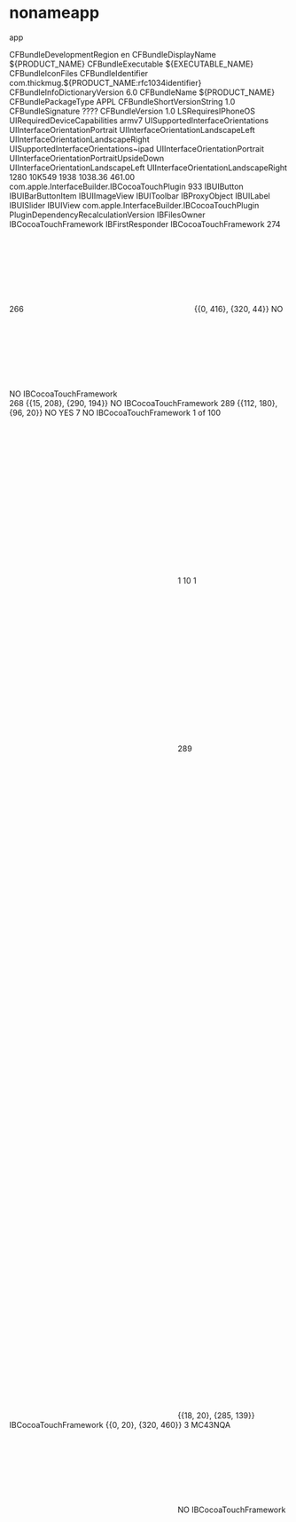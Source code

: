 nonameapp
=========

app
<?xml version="1.0" encoding="UTF-8"?>
<!DOCTYPE plist PUBLIC "-//Apple//DTD PLIST 1.0//EN" "http://www.apple.com/DTDs/PropertyList-1.0.dtd">
<plist version="1.0">
<dict>
	<key>CFBundleDevelopmentRegion</key>
	<string>en</string>
	<key>CFBundleDisplayName</key>
	<string>${PRODUCT_NAME}</string>
	<key>CFBundleExecutable</key>
	<string>${EXECUTABLE_NAME}</string>
	<key>CFBundleIconFiles</key>
	<array/>
	<key>CFBundleIdentifier</key>
	<string>com.thickmug.${PRODUCT_NAME:rfc1034identifier}</string>
	<key>CFBundleInfoDictionaryVersion</key>
	<string>6.0</string>
	<key>CFBundleName</key>
	<string>${PRODUCT_NAME}</string>
	<key>CFBundlePackageType</key>
	<string>APPL</string>
	<key>CFBundleShortVersionString</key>
	<string>1.0</string>
	<key>CFBundleSignature</key>
	<string>????</string>
	<key>CFBundleVersion</key>
	<string>1.0</string>
	<key>LSRequiresIPhoneOS</key>
	<true/>
	<key>UIRequiredDeviceCapabilities</key>
	<array>
		<string>armv7</string>
	</array>
	<key>UISupportedInterfaceOrientations</key>
	<array>
		<string>UIInterfaceOrientationPortrait</string>
		<string>UIInterfaceOrientationLandscapeLeft</string>
		<string>UIInterfaceOrientationLandscapeRight</string>
	</array>
	<key>UISupportedInterfaceOrientations~ipad</key>
	<array>
		<string>UIInterfaceOrientationPortrait</string>
		<string>UIInterfaceOrientationPortraitUpsideDown</string>
		<string>UIInterfaceOrientationLandscapeLeft</string>
		<string>UIInterfaceOrientationLandscapeRight</string>
	</array>
</dict>
</plist>
<?xml version="1.0" encoding="UTF-8"?>
<archive type="com.apple.InterfaceBuilder3.CocoaTouch.XIB" version="8.00">
	<data>
		<int key="IBDocument.SystemTarget">1280</int>
		<string key="IBDocument.SystemVersion">10K549</string>
		<string key="IBDocument.InterfaceBuilderVersion">1938</string>
		<string key="IBDocument.AppKitVersion">1038.36</string>
		<string key="IBDocument.HIToolboxVersion">461.00</string>
		<object class="NSMutableDictionary" key="IBDocument.PluginVersions">
			<string key="NS.key.0">com.apple.InterfaceBuilder.IBCocoaTouchPlugin</string>
			<string key="NS.object.0">933</string>
		</object>
		<array key="IBDocument.IntegratedClassDependencies">
			<string>IBUIButton</string>
			<string>IBUIBarButtonItem</string>
			<string>IBUIImageView</string>
			<string>IBUIToolbar</string>
			<string>IBProxyObject</string>
			<string>IBUILabel</string>
			<string>IBUISlider</string>
			<string>IBUIView</string>
		</array>
		<array key="IBDocument.PluginDependencies">
			<string>com.apple.InterfaceBuilder.IBCocoaTouchPlugin</string>
		</array>
		<object class="NSMutableDictionary" key="IBDocument.Metadata">
			<string key="NS.key.0">PluginDependencyRecalculationVersion</string>
			<integer value="1" key="NS.object.0"/>
		</object>
		<array class="NSMutableArray" key="IBDocument.RootObjects" id="1000">
			<object class="IBProxyObject" id="372490531">
				<string key="IBProxiedObjectIdentifier">IBFilesOwner</string>
				<string key="targetRuntimeIdentifier">IBCocoaTouchFramework</string>
			</object>
			<object class="IBProxyObject" id="843779117">
				<string key="IBProxiedObjectIdentifier">IBFirstResponder</string>
				<string key="targetRuntimeIdentifier">IBCocoaTouchFramework</string>
			</object>
			<object class="IBUIView" id="774585933">
				<reference key="NSNextResponder"/>
				<int key="NSvFlags">274</int>
				<array class="NSMutableArray" key="NSSubviews">
					<object class="IBUIToolbar" id="581521566">
						<reference key="NSNextResponder" ref="774585933"/>
						<int key="NSvFlags">266</int>
						<array class="NSMutableArray" key="NSSubviews">
							<object class="IBUIView" id="549809473">
								<reference key="NSNextResponder" ref="581521566"/>
								<int key="NSvFlags">274</int>
								<string key="NSFrame">{{12, 6}, {296, 33}}</string>
								<reference key="NSSuperview" ref="581521566"/>
								<reference key="NSWindow"/>
								<reference key="NSNextKeyView"/>
								<object class="NSColor" key="IBUIBackgroundColor" id="487574684">
									<int key="NSColorSpace">3</int>
									<bytes key="NSWhite">MCAwAA</bytes>
								</object>
								<string key="targetRuntimeIdentifier">IBCocoaTouchFramework</string>
							</object>
						</array>
						<string key="NSFrame">{{0, 416}, {320, 44}}</string>
						<reference key="NSSuperview" ref="774585933"/>
						<reference key="NSWindow"/>
						<reference key="NSNextKeyView" ref="549809473"/>
						<bool key="IBUIOpaque">NO</bool>
						<bool key="IBUIClearsContextBeforeDrawing">NO</bool>
						<string key="targetRuntimeIdentifier">IBCocoaTouchFramework</string>
						<array class="NSMutableArray" key="IBUIItems">
							<object class="IBUIBarButtonItem" id="13771401">
								<string key="targetRuntimeIdentifier">IBCocoaTouchFramework</string>
								<reference key="IBUICustomView" ref="549809473"/>
								<reference key="IBUIToolbar" ref="581521566"/>
							</object>
						</array>
					</object>
					<object class="IBUIImageView" id="667631667">
						<reference key="NSNextResponder" ref="774585933"/>
						<int key="NSvFlags">268</int>
						<string key="NSFrame">{{15, 208}, {290, 194}}</string>
						<reference key="NSSuperview" ref="774585933"/>
						<reference key="NSWindow"/>
						<reference key="NSNextKeyView" ref="581521566"/>
						<bool key="IBUIUserInteractionEnabled">NO</bool>
						<string key="targetRuntimeIdentifier">IBCocoaTouchFramework</string>
					</object>
					<object class="IBUILabel" id="347708628">
						<reference key="NSNextResponder" ref="774585933"/>
						<int key="NSvFlags">289</int>
						<string key="NSFrame">{{112, 180}, {96, 20}}</string>
						<reference key="NSSuperview" ref="774585933"/>
						<reference key="NSWindow"/>
						<reference key="NSNextKeyView" ref="667631667"/>
						<bool key="IBUIOpaque">NO</bool>
						<bool key="IBUIClipsSubviews">YES</bool>
						<int key="IBUIContentMode">7</int>
						<bool key="IBUIUserInteractionEnabled">NO</bool>
						<string key="targetRuntimeIdentifier">IBCocoaTouchFramework</string>
						<string key="IBUIText">1 of 100</string>
						<object class="NSColor" key="IBUITextColor" id="103932968">
							<int key="NSColorSpace">3</int>
							<bytes key="NSWhite">MQA</bytes>
						</object>
						<nil key="IBUIHighlightedColor"/>
						<object class="NSColor" key="IBUIShadowColor">
							<int key="NSColorSpace">3</int>
							<bytes key="NSWhite">MC42NjY2NjY2NjY3AA</bytes>
						</object>
						<int key="IBUIBaselineAdjustment">1</int>
						<float key="IBUIMinimumFontSize">10</float>
						<int key="IBUITextAlignment">1</int>
						<object class="IBUIFontDescription" key="IBUIFontDescription">
							<int key="type">2</int>
							<double key="pointSize">20</double>
						</object>
						<object class="NSFont" key="IBUIFont">
							<string key="NSName">Helvetica-Bold</string>
							<double key="NSSize">20</double>
							<int key="NSfFlags">16</int>
						</object>
					</object>
					<object class="IBUIView" id="373608001">
						<reference key="NSNextResponder" ref="774585933"/>
						<int key="NSvFlags">289</int>
						<array class="NSMutableArray" key="NSSubviews">
							<object class="IBUIButton" id="1420102">
								<reference key="NSNextResponder" ref="373608001"/>
								<int key="NSvFlags">294</int>
								<string key="NSFrame">{{0, 102}, {135, 37}}</string>
								<reference key="NSSuperview" ref="373608001"/>
								<reference key="NSWindow"/>
								<reference key="NSNextKeyView" ref="572627251"/>
								<bool key="IBUIOpaque">NO</bool>
								<string key="targetRuntimeIdentifier">IBCocoaTouchFramework</string>
								<int key="IBUIContentHorizontalAlignment">0</int>
								<int key="IBUIContentVerticalAlignment">0</int>
								<int key="IBUIButtonType">1</int>
								<string key="IBUINormalTitle">Reload</string>
								<reference key="IBUIHighlightedTitleColor" ref="103932968"/>
								<object class="NSColor" key="IBUINormalTitleColor">
									<int key="NSColorSpace">1</int>
									<bytes key="NSRGB">MC4xOTYwNzg0MzQ2IDAuMzA5ODAzOTMyOSAwLjUyMTU2ODY1NgA</bytes>
								</object>
								<object class="NSColor" key="IBUINormalTitleShadowColor">
									<int key="NSColorSpace">3</int>
									<bytes key="NSWhite">MC41AA</bytes>
								</object>
								<object class="IBUIFontDescription" key="IBUIFontDescription">
									<int key="type">2</int>
									<double key="pointSize">15</double>
								</object>
								<object class="NSFont" key="IBUIFont">
									<string key="NSName">Helvetica-Bold</string>
									<double key="NSSize">15</double>
									<int key="NSfFlags">16</int>
								</object>
							</object>
							<object class="IBUILabel" id="572627251">
								<reference key="NSNextResponder" ref="373608001"/>
								<int key="NSvFlags">291</int>
								<string key="NSFrame">{{150, 102}, {135, 37}}</string>
								<reference key="NSSuperview" ref="373608001"/>
								<reference key="NSWindow"/>
								<reference key="NSNextKeyView" ref="347708628"/>
								<bool key="IBUIOpaque">NO</bool>
								<bool key="IBUIClipsSubviews">YES</bool>
								<int key="IBUIContentMode">7</int>
								<bool key="IBUIUserInteractionEnabled">NO</bool>
								<string key="targetRuntimeIdentifier">IBCocoaTouchFramework</string>
								<string key="IBUIText">reloaded in</string>
								<reference key="IBUITextColor" ref="103932968"/>
								<nil key="IBUIHighlightedColor"/>
								<int key="IBUIBaselineAdjustment">1</int>
								<float key="IBUIMinimumFontSize">10</float>
								<int key="IBUINumberOfLines">2</int>
								<int key="IBUITextAlignment">1</int>
								<object class="IBUIFontDescription" key="IBUIFontDescription" id="439016584">
									<int key="type">1</int>
									<double key="pointSize">14</double>
								</object>
								<object class="NSFont" key="IBUIFont" id="1051881456">
									<string key="NSName">Helvetica</string>
									<double key="NSSize">14</double>
									<int key="NSfFlags">16</int>
								</object>
							</object>
							<object class="IBUISlider" id="262915402">
								<reference key="NSNextResponder" ref="373608001"/>
								<int key="NSvFlags">294</int>
								<string key="NSFrame">{{-2, 22}, {289, 23}}</string>
								<reference key="NSSuperview" ref="373608001"/>
								<reference key="NSWindow"/>
								<reference key="NSNextKeyView" ref="625660746"/>
								<bool key="IBUIOpaque">NO</bool>
								<string key="targetRuntimeIdentifier">IBCocoaTouchFramework</string>
								<int key="IBUIContentHorizontalAlignment">0</int>
								<int key="IBUIContentVerticalAlignment">0</int>
							</object>
							<object class="IBUISlider" id="625660746">
								<reference key="NSNextResponder" ref="373608001"/>
								<int key="NSvFlags">294</int>
								<string key="NSFrame">{{-2, 72}, {289, 23}}</string>
								<reference key="NSSuperview" ref="373608001"/>
								<reference key="NSWindow"/>
								<reference key="NSNextKeyView" ref="188072306"/>
								<bool key="IBUIOpaque">NO</bool>
								<string key="targetRuntimeIdentifier">IBCocoaTouchFramework</string>
								<int key="IBUIContentHorizontalAlignment">0</int>
								<int key="IBUIContentVerticalAlignment">0</int>
							</object>
							<object class="IBUILabel" id="637654008">
								<reference key="NSNextResponder" ref="373608001"/>
								<int key="NSvFlags">292</int>
								<string key="NSFrameSize">{124, 21}</string>
								<reference key="NSSuperview" ref="373608001"/>
								<reference key="NSWindow"/>
								<reference key="NSNextKeyView" ref="141709788"/>
								<bool key="IBUIOpaque">NO</bool>
								<bool key="IBUIClipsSubviews">YES</bool>
								<int key="IBUIContentMode">7</int>
								<bool key="IBUIUserInteractionEnabled">NO</bool>
								<string key="targetRuntimeIdentifier">IBCocoaTouchFramework</string>
								<string key="IBUIText">number of images:</string>
								<reference key="IBUITextColor" ref="103932968"/>
								<nil key="IBUIHighlightedColor"/>
								<int key="IBUIBaselineAdjustment">1</int>
								<float key="IBUIMinimumFontSize">10</float>
								<reference key="IBUIFontDescription" ref="439016584"/>
								<reference key="IBUIFont" ref="1051881456"/>
							</object>
							<object class="IBUILabel" id="141709788">
								<reference key="NSNextResponder" ref="373608001"/>
								<int key="NSvFlags">292</int>
								<string key="NSFrame">{{113, 0}, {37, 21}}</string>
								<reference key="NSSuperview" ref="373608001"/>
								<reference key="NSWindow"/>
								<reference key="NSNextKeyView" ref="262915402"/>
								<bool key="IBUIOpaque">NO</bool>
								<bool key="IBUIClipsSubviews">YES</bool>
								<int key="IBUIContentMode">7</int>
								<bool key="IBUIUserInteractionEnabled">NO</bool>
								<string key="targetRuntimeIdentifier">IBCocoaTouchFramework</string>
								<string key="IBUIText">0</string>
								<reference key="IBUITextColor" ref="103932968"/>
								<nil key="IBUIHighlightedColor"/>
								<int key="IBUIBaselineAdjustment">1</int>
								<float key="IBUIMinimumFontSize">10</float>
								<int key="IBUITextAlignment">2</int>
								<reference key="IBUIFontDescription" ref="439016584"/>
								<reference key="IBUIFont" ref="1051881456"/>
							</object>
							<object class="IBUILabel" id="1009723316">
								<reference key="NSNextResponder" ref="373608001"/>
								<int key="NSvFlags">292</int>
								<string key="NSFrame">{{113, 52}, {37, 21}}</string>
								<reference key="NSSuperview" ref="373608001"/>
								<reference key="NSWindow"/>
								<reference key="NSNextKeyView" ref="1420102"/>
								<bool key="IBUIOpaque">NO</bool>
								<bool key="IBUIClipsSubviews">YES</bool>
								<int key="IBUIContentMode">7</int>
								<bool key="IBUIUserInteractionEnabled">NO</bool>
								<string key="targetRuntimeIdentifier">IBCocoaTouchFramework</string>
								<string key="IBUIText">0</string>
								<reference key="IBUITextColor" ref="103932968"/>
								<nil key="IBUIHighlightedColor"/>
								<int key="IBUIBaselineAdjustment">1</int>
								<float key="IBUIMinimumFontSize">10</float>
								<int key="IBUITextAlignment">2</int>
								<reference key="IBUIFontDescription" ref="439016584"/>
								<reference key="IBUIFont" ref="1051881456"/>
							</object>
							<object class="IBUILabel" id="188072306">
								<reference key="NSNextResponder" ref="373608001"/>
								<int key="NSvFlags">292</int>
								<string key="NSFrame">{{0, 52}, {115, 21}}</string>
								<reference key="NSSuperview" ref="373608001"/>
								<reference key="NSWindow"/>
								<reference key="NSNextKeyView" ref="1009723316"/>
								<bool key="IBUIOpaque">NO</bool>
								<bool key="IBUIClipsSubviews">YES</bool>
								<int key="IBUIContentMode">7</int>
								<bool key="IBUIUserInteractionEnabled">NO</bool>
								<string key="targetRuntimeIdentifier">IBCocoaTouchFramework</string>
								<string key="IBUIText">selected index:</string>
								<object class="NSColor" key="IBUITextColor">
									<int key="NSColorSpace">1</int>
									<bytes key="NSRGB">MSAxIDEAA</bytes>
									<object class="NSColorSpace" key="NSCustomColorSpace">
										<int key="NSID">1</int>
									</object>
								</object>
								<nil key="IBUIHighlightedColor"/>
								<int key="IBUIBaselineAdjustment">1</int>
								<float key="IBUIMinimumFontSize">10</float>
								<reference key="IBUIFontDescription" ref="439016584"/>
								<reference key="IBUIFont" ref="1051881456"/>
							</object>
						</array>
						<string key="NSFrame">{{18, 20}, {285, 139}}</string>
						<reference key="NSSuperview" ref="774585933"/>
						<reference key="NSWindow"/>
						<reference key="NSNextKeyView" ref="637654008"/>
						<reference key="IBUIBackgroundColor" ref="487574684"/>
						<string key="targetRuntimeIdentifier">IBCocoaTouchFramework</string>
					</object>
				</array>
				<string key="NSFrame">{{0, 20}, {320, 460}}</string>
				<reference key="NSSuperview"/>
				<reference key="NSWindow"/>
				<reference key="NSNextKeyView" ref="373608001"/>
				<object class="NSColor" key="IBUIBackgroundColor">
					<int key="NSColorSpace">3</int>
					<bytes key="NSWhite">MC43NQA</bytes>
					<object class="NSColorSpace" key="NSCustomColorSpace">
						<int key="NSID">2</int>
					</object>
				</object>
				<bool key="IBUIClearsContextBeforeDrawing">NO</bool>
				<object class="IBUISimulatedStatusBarMetrics" key="IBUISimulatedStatusBarMetrics"/>
				<string key="targetRuntimeIdentifier">IBCocoaTouchFramework</string>
			</object>
		</array>
		<object class="IBObjectContainer" key="IBDocument.Objects">
			<array class="NSMutableArray" key="connectionRecords">
				<object class="IBConnectionRecord">
					<object class="IBCocoaTouchOutletConnection" key="connection">
						<string key="label">view</string>
						<reference key="source" ref="372490531"/>
						<reference key="destination" ref="774585933"/>
					</object>
					<int key="connectionID">7</int>
				</object>
				<object class="IBConnectionRecord">
					<object class="IBCocoaTouchOutletConnection" key="connection">
						<string key="label">toolbar</string>
						<reference key="source" ref="372490531"/>
						<reference key="destination" ref="581521566"/>
					</object>
					<int key="connectionID">13</int>
				</object>
				<object class="IBConnectionRecord">
					<object class="IBCocoaTouchOutletConnection" key="connection">
						<string key="label">thumbnailPickerView</string>
						<reference key="source" ref="372490531"/>
						<reference key="destination" ref="549809473"/>
					</object>
					<int key="connectionID">16</int>
				</object>
				<object class="IBConnectionRecord">
					<object class="IBCocoaTouchOutletConnection" key="connection">
						<string key="label">imageView</string>
						<reference key="source" ref="372490531"/>
						<reference key="destination" ref="667631667"/>
					</object>
					<int key="connectionID">20</int>
				</object>
				<object class="IBConnectionRecord">
					<object class="IBCocoaTouchOutletConnection" key="connection">
						<string key="label">infoLabel</string>
						<reference key="source" ref="372490531"/>
						<reference key="destination" ref="347708628"/>
					</object>
					<int key="connectionID">23</int>
				</object>
				<object class="IBConnectionRecord">
					<object class="IBCocoaTouchOutletConnection" key="connection">
						<string key="label">reloadTimeLabel</string>
						<reference key="source" ref="372490531"/>
						<reference key="destination" ref="572627251"/>
					</object>
					<int key="connectionID">38</int>
				</object>
				<object class="IBConnectionRecord">
					<object class="IBCocoaTouchOutletConnection" key="connection">
						<string key="label">numberOfItemsSlider</string>
						<reference key="source" ref="372490531"/>
						<reference key="destination" ref="262915402"/>
					</object>
					<int key="connectionID">39</int>
				</object>
				<object class="IBConnectionRecord">
					<object class="IBCocoaTouchOutletConnection" key="connection">
						<string key="label">selectedIndexSlider</string>
						<reference key="source" ref="372490531"/>
						<reference key="destination" ref="625660746"/>
					</object>
					<int key="connectionID">40</int>
				</object>
				<object class="IBConnectionRecord">
					<object class="IBCocoaTouchOutletConnection" key="connection">
						<string key="label">numberOfItemsLabel</string>
						<reference key="source" ref="372490531"/>
						<reference key="destination" ref="141709788"/>
					</object>
					<int key="connectionID">36</int>
				</object>
				<object class="IBConnectionRecord">
					<object class="IBCocoaTouchOutletConnection" key="connection">
						<string key="label">selectedIndexLabel</string>
						<reference key="source" ref="372490531"/>
						<reference key="destination" ref="1009723316"/>
					</object>
					<int key="connectionID">37</int>
				</object>
				<object class="IBConnectionRecord">
					<object class="IBCocoaTouchOutletConnection" key="connection">
						<string key="label">controlsView</string>
						<reference key="source" ref="774585933"/>
						<reference key="destination" ref="373608001"/>
					</object>
					<int key="connectionID">57</int>
				</object>
				<object class="IBConnectionRecord">
					<object class="IBCocoaTouchOutletConnection" key="connection">
						<string key="label">imageView</string>
						<reference key="source" ref="774585933"/>
						<reference key="destination" ref="667631667"/>
					</object>
					<int key="connectionID">58</int>
				</object>
				<object class="IBConnectionRecord">
					<object class="IBCocoaTouchOutletConnection" key="connection">
						<string key="label">infoLabel</string>
						<reference key="source" ref="774585933"/>
						<reference key="destination" ref="347708628"/>
					</object>
					<int key="connectionID">59</int>
				</object>
				<object class="IBConnectionRecord">
					<object class="IBCocoaTouchOutletConnection" key="connection">
						<string key="label">delegate</string>
						<reference key="source" ref="549809473"/>
						<reference key="destination" ref="372490531"/>
					</object>
					<int key="connectionID">17</int>
				</object>
				<object class="IBConnectionRecord">
					<object class="IBCocoaTouchOutletConnection" key="connection">
						<string key="label">dataSource</string>
						<reference key="source" ref="549809473"/>
						<reference key="destination" ref="372490531"/>
					</object>
					<int key="connectionID">18</int>
				</object>
				<object class="IBConnectionRecord">
					<object class="IBCocoaTouchEventConnection" key="connection">
						<string key="label">_reloadThumbnailPickerView</string>
						<reference key="source" ref="1420102"/>
						<reference key="destination" ref="372490531"/>
						<int key="IBEventType">7</int>
					</object>
					<int key="connectionID">43</int>
				</object>
				<object class="IBConnectionRecord">
					<object class="IBCocoaTouchEventConnection" key="connection">
						<string key="label">_sliderValueChanged:</string>
						<reference key="source" ref="262915402"/>
						<reference key="destination" ref="372490531"/>
						<int key="IBEventType">13</int>
					</object>
					<int key="connectionID">41</int>
				</object>
				<object class="IBConnectionRecord">
					<object class="IBCocoaTouchEventConnection" key="connection">
						<string key="label">_sliderValueChanged:</string>
						<reference key="source" ref="625660746"/>
						<reference key="destination" ref="372490531"/>
						<int key="IBEventType">13</int>
					</object>
					<int key="connectionID">42</int>
				</object>
			</array>
			<object class="IBMutableOrderedSet" key="objectRecords">
				<array key="orderedObjects">
					<object class="IBObjectRecord">
						<int key="objectID">0</int>
						<array key="object" id="0"/>
						<reference key="children" ref="1000"/>
						<nil key="parent"/>
					</object>
					<object class="IBObjectRecord">
						<int key="objectID">-1</int>
						<reference key="object" ref="372490531"/>
						<reference key="parent" ref="0"/>
						<string key="objectName">File's Owner</string>
					</object>
					<object class="IBObjectRecord">
						<int key="objectID">-2</int>
						<reference key="object" ref="843779117"/>
						<reference key="parent" ref="0"/>
					</object>
					<object class="IBObjectRecord">
						<int key="objectID">6</int>
						<reference key="object" ref="774585933"/>
						<array class="NSMutableArray" key="children">
							<reference ref="581521566"/>
							<reference ref="667631667"/>
							<reference ref="347708628"/>
							<reference ref="373608001"/>
						</array>
						<reference key="parent" ref="0"/>
					</object>
					<object class="IBObjectRecord">
						<int key="objectID">8</int>
						<reference key="object" ref="581521566"/>
						<array class="NSMutableArray" key="children">
							<reference ref="13771401"/>
						</array>
						<reference key="parent" ref="774585933"/>
					</object>
					<object class="IBObjectRecord">
						<int key="objectID">15</int>
						<reference key="object" ref="13771401"/>
						<array class="NSMutableArray" key="children">
							<reference ref="549809473"/>
						</array>
						<reference key="parent" ref="581521566"/>
					</object>
					<object class="IBObjectRecord">
						<int key="objectID">14</int>
						<reference key="object" ref="549809473"/>
						<reference key="parent" ref="13771401"/>
					</object>
					<object class="IBObjectRecord">
						<int key="objectID">19</int>
						<reference key="object" ref="667631667"/>
						<reference key="parent" ref="774585933"/>
					</object>
					<object class="IBObjectRecord">
						<int key="objectID">31</int>
						<reference key="object" ref="373608001"/>
						<array class="NSMutableArray" key="children">
							<reference ref="188072306"/>
							<reference ref="637654008"/>
							<reference ref="625660746"/>
							<reference ref="262915402"/>
							<reference ref="1420102"/>
							<reference ref="572627251"/>
							<reference ref="141709788"/>
							<reference ref="1009723316"/>
						</array>
						<reference key="parent" ref="774585933"/>
					</object>
					<object class="IBObjectRecord">
						<int key="objectID">24</int>
						<reference key="object" ref="1420102"/>
						<reference key="parent" ref="373608001"/>
					</object>
					<object class="IBObjectRecord">
						<int key="objectID">30</int>
						<reference key="object" ref="572627251"/>
						<reference key="parent" ref="373608001"/>
					</object>
					<object class="IBObjectRecord">
						<int key="objectID">21</int>
						<reference key="object" ref="347708628"/>
						<reference key="parent" ref="774585933"/>
					</object>
					<object class="IBObjectRecord">
						<int key="objectID">27</int>
						<reference key="object" ref="262915402"/>
						<reference key="parent" ref="373608001"/>
					</object>
					<object class="IBObjectRecord">
						<int key="objectID">32</int>
						<reference key="object" ref="625660746"/>
						<reference key="parent" ref="373608001"/>
					</object>
					<object class="IBObjectRecord">
						<int key="objectID">28</int>
						<reference key="object" ref="637654008"/>
						<reference key="parent" ref="373608001"/>
					</object>
					<object class="IBObjectRecord">
						<int key="objectID">29</int>
						<reference key="object" ref="141709788"/>
						<reference key="parent" ref="373608001"/>
					</object>
					<object class="IBObjectRecord">
						<int key="objectID">34</int>
						<reference key="object" ref="1009723316"/>
						<reference key="parent" ref="373608001"/>
					</object>
					<object class="IBObjectRecord">
						<int key="objectID">33</int>
						<reference key="object" ref="188072306"/>
						<reference key="parent" ref="373608001"/>
					</object>
				</array>
			</object>
			<dictionary class="NSMutableDictionary" key="flattenedProperties">
				<string key="-1.CustomClassName">ViewController</string>
				<string key="-1.IBPluginDependency">com.apple.InterfaceBuilder.IBCocoaTouchPlugin</string>
				<string key="-2.CustomClassName">UIResponder</string>
				<string key="-2.IBPluginDependency">com.apple.InterfaceBuilder.IBCocoaTouchPlugin</string>
				<string key="14.CustomClassName">ThumbnailPickerView</string>
				<string key="14.IBPluginDependency">com.apple.InterfaceBuilder.IBCocoaTouchPlugin</string>
				<string key="15.IBPluginDependency">com.apple.InterfaceBuilder.IBCocoaTouchPlugin</string>
				<string key="19.IBPluginDependency">com.apple.InterfaceBuilder.IBCocoaTouchPlugin</string>
				<string key="21.IBPluginDependency">com.apple.InterfaceBuilder.IBCocoaTouchPlugin</string>
				<string key="24.IBPluginDependency">com.apple.InterfaceBuilder.IBCocoaTouchPlugin</string>
				<string key="27.IBPluginDependency">com.apple.InterfaceBuilder.IBCocoaTouchPlugin</string>
				<string key="28.IBPluginDependency">com.apple.InterfaceBuilder.IBCocoaTouchPlugin</string>
				<string key="29.IBPluginDependency">com.apple.InterfaceBuilder.IBCocoaTouchPlugin</string>
				<string key="30.IBPluginDependency">com.apple.InterfaceBuilder.IBCocoaTouchPlugin</string>
				<string key="31.IBPluginDependency">com.apple.InterfaceBuilder.IBCocoaTouchPlugin</string>
				<string key="32.IBPluginDependency">com.apple.InterfaceBuilder.IBCocoaTouchPlugin</string>
				<string key="33.IBPluginDependency">com.apple.InterfaceBuilder.IBCocoaTouchPlugin</string>
				<string key="34.IBPluginDependency">com.apple.InterfaceBuilder.IBCocoaTouchPlugin</string>
				<string key="6.CustomClassName">View</string>
				<string key="6.IBPluginDependency">com.apple.InterfaceBuilder.IBCocoaTouchPlugin</string>
				<string key="8.IBPluginDependency">com.apple.InterfaceBuilder.IBCocoaTouchPlugin</string>
			</dictionary>
			<dictionary class="NSMutableDictionary" key="unlocalizedProperties"/>
			<nil key="activeLocalization"/>
			<dictionary class="NSMutableDictionary" key="localizations"/>
			<nil key="sourceID"/>
			<int key="maxID">59</int>
		</object>
		<object class="IBClassDescriber" key="IBDocument.Classes">
			<array class="NSMutableArray" key="referencedPartialClassDescriptions">
				<object class="IBPartialClassDescription">
					<string key="className">ThumbnailPickerView</string>
					<string key="superclassName">UIControl</string>
					<dictionary class="NSMutableDictionary" key="outlets">
						<string key="dataSource">id</string>
						<string key="delegate">id</string>
					</dictionary>
					<dictionary class="NSMutableDictionary" key="toOneOutletInfosByName">
						<object class="IBToOneOutletInfo" key="dataSource">
							<string key="name">dataSource</string>
							<string key="candidateClassName">id</string>
						</object>
						<object class="IBToOneOutletInfo" key="delegate">
							<string key="name">delegate</string>
							<string key="candidateClassName">id</string>
						</object>
					</dictionary>
					<object class="IBClassDescriptionSource" key="sourceIdentifier">
						<string key="majorKey">IBProjectSource</string>
						<string key="minorKey">./Classes/ThumbnailPickerView.h</string>
					</object>
				</object>
				<object class="IBPartialClassDescription">
					<string key="className">View</string>
					<string key="superclassName">UIView</string>
					<dictionary class="NSMutableDictionary" key="outlets">
						<string key="controlsView">UIView</string>
						<string key="imageView">UIView</string>
						<string key="infoLabel">UIView</string>
					</dictionary>
					<dictionary class="NSMutableDictionary" key="toOneOutletInfosByName">
						<object class="IBToOneOutletInfo" key="controlsView">
							<string key="name">controlsView</string>
							<string key="candidateClassName">UIView</string>
						</object>
						<object class="IBToOneOutletInfo" key="imageView">
							<string key="name">imageView</string>
							<string key="candidateClassName">UIView</string>
						</object>
						<object class="IBToOneOutletInfo" key="infoLabel">
							<string key="name">infoLabel</string>
							<string key="candidateClassName">UIView</string>
						</object>
					</dictionary>
					<object class="IBClassDescriptionSource" key="sourceIdentifier">
						<string key="majorKey">IBProjectSource</string>
						<string key="minorKey">./Classes/View.h</string>
					</object>
				</object>
				<object class="IBPartialClassDescription">
					<string key="className">ViewController</string>
					<string key="superclassName">UIViewController</string>
					<dictionary class="NSMutableDictionary" key="actions">
						<string key="_reloadThumbnailPickerView">id</string>
						<string key="_sliderValueChanged:">UISlider</string>
					</dictionary>
					<dictionary class="NSMutableDictionary" key="actionInfosByName">
						<object class="IBActionInfo" key="_reloadThumbnailPickerView">
							<string key="name">_reloadThumbnailPickerView</string>
							<string key="candidateClassName">id</string>
						</object>
						<object class="IBActionInfo" key="_sliderValueChanged:">
							<string key="name">_sliderValueChanged:</string>
							<string key="candidateClassName">UISlider</string>
						</object>
					</dictionary>
					<dictionary class="NSMutableDictionary" key="outlets">
						<string key="imageView">UIImageView</string>
						<string key="infoLabel">UILabel</string>
						<string key="numberOfItemsLabel">UILabel</string>
						<string key="numberOfItemsSlider">UISlider</string>
						<string key="reloadTimeLabel">UILabel</string>
						<string key="selectedIndexLabel">UILabel</string>
						<string key="selectedIndexSlider">UISlider</string>
						<string key="thumbnailPickerView">ThumbnailPickerView</string>
						<string key="toolbar">UIToolbar</string>
					</dictionary>
					<dictionary class="NSMutableDictionary" key="toOneOutletInfosByName">
						<object class="IBToOneOutletInfo" key="imageView">
							<string key="name">imageView</string>
							<string key="candidateClassName">UIImageView</string>
						</object>
						<object class="IBToOneOutletInfo" key="infoLabel">
							<string key="name">infoLabel</string>
							<string key="candidateClassName">UILabel</string>
						</object>
						<object class="IBToOneOutletInfo" key="numberOfItemsLabel">
							<string key="name">numberOfItemsLabel</string>
							<string key="candidateClassName">UILabel</string>
						</object>
						<object class="IBToOneOutletInfo" key="numberOfItemsSlider">
							<string key="name">numberOfItemsSlider</string>
							<string key="candidateClassName">UISlider</string>
						</object>
						<object class="IBToOneOutletInfo" key="reloadTimeLabel">
							<string key="name">reloadTimeLabel</string>
							<string key="candidateClassName">UILabel</string>
						</object>
						<object class="IBToOneOutletInfo" key="selectedIndexLabel">
							<string key="name">selectedIndexLabel</string>
							<string key="candidateClassName">UILabel</string>
						</object>
						<object class="IBToOneOutletInfo" key="selectedIndexSlider">
							<string key="name">selectedIndexSlider</string>
							<string key="candidateClassName">UISlider</string>
						</object>
						<object class="IBToOneOutletInfo" key="thumbnailPickerView">
							<string key="name">thumbnailPickerView</string>
							<string key="candidateClassName">ThumbnailPickerView</string>
						</object>
						<object class="IBToOneOutletInfo" key="toolbar">
							<string key="name">toolbar</string>
							<string key="candidateClassName">UIToolbar</string>
						</object>
					</dictionary>
					<object class="IBClassDescriptionSource" key="sourceIdentifier">
						<string key="majorKey">IBProjectSource</string>
						<string key="minorKey">./Classes/ViewController.h</string>
					</object>
				</object>
			</array>
		</object>
		<int key="IBDocument.localizationMode">0</int>
		<string key="IBDocument.TargetRuntimeIdentifier">IBCocoaTouchFramework</string>
		<bool key="IBDocument.PluginDeclaredDependenciesTrackSystemTargetVersion">YES</bool>
		<int key="IBDocument.defaultPropertyAccessControl">3</int>
		<string key="IBCocoaTouchPluginVersion">933</string>
	</data>
</archive>
